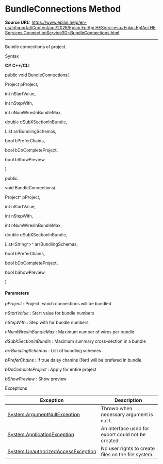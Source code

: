 # BundleConnections Method

**Source URL:** https://www.eplan.help/en-us/Infoportal/Content/api/2026/Eplan.EplApi.HEServicesu~Eplan.EplApi.HEServices.ConnectionService3D~BundleConnections.html

---

Bundle connections of project.

Syntax

**C#**
**C++/CLI**


public void BundleConnections( 

   Project pProject,

   int nStartValue,

   int nStepWith,

   int nNumWiresInBundleMax,

   double dSubXSectionInBundle,

   List<string> arrBundlingSchemas,

   bool bPreferChains,

   bool bDoCompleteProject,

   bool bShowPreview

)

public:

void BundleConnections( 

   Project^ pProject,

   int nStartValue,

   int nStepWith,

   int nNumWiresInBundleMax,

   double dSubXSectionInBundle,

   List<String^>^ arrBundlingSchemas,

   bool bPreferChains,

   bool bDoCompleteProject,

   bool bShowPreview

)


#### Parameters

*pProject*
:   Project, which connections will be bundled

*nStartValue*
:   Start value for bundle numbers

*nStepWith*
:   Step with for bundle numbers

*nNumWiresInBundleMax*
:   Maximum number of wires per bundle

*dSubXSectionInBundle*
:   Maximum summary cross-section in a bundle

*arrBundlingSchemas*
:   List of bundling schemes

*bPreferChains*
:   If true daisy chanins (Net) will be prefered in bundle.

*bDoCompleteProject*
:   Apply for entire project

*bShowPreview*
:   Show preview

Exceptions

| Exception | Description |
| --- | --- |
| [System.ArgumentNullException](#) | Thrown when necessary argument is `null`. |
| [System.ApplicationException](#) | An interface used for export could not be created. |
| [System.UnauthorizedAccessException](#) | No user rights to create files on the file system. |
